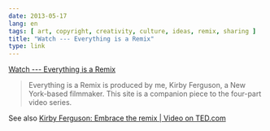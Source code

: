 ```yaml
---
date: 2013-05-17
lang: en
tags: [ art, copyright, creativity, culture, ideas, remix, sharing ]
title: "Watch --- Everything is a Remix"
type: link
---
```


[Watch --- Everything is a
Remix](http://everythingisaremix.info/watch-the-series/)

> Everything is a Remix is produced by me, Kirby Ferguson, a New
> York-based filmmaker. This site is a companion piece to the four-part
> video series.

See also [Kirby Ferguson: Embrace the remix  |  Video on
TED.com](http://www.ted.com/talks/kirby_ferguson_embrace_the_remix.html)

